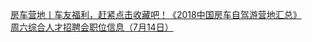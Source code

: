   
[房车营地丨车友福利，赶紧点击收藏吧！《2018中国房车自驾游营地汇总》](http://www.dianyue.me/archives/562/7f4a21n1gks1e3jh/)  
[周六综合人才招聘会职位信息（7月14日）](http://www.dianyue.me/archives/844/ttlz2bixxy5jfxco/)